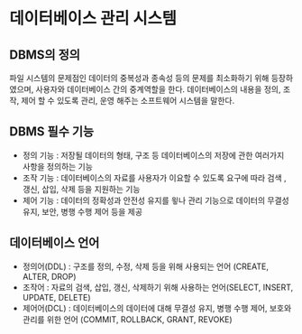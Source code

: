 # 데이터베이스 관리 시스템

## DBMS의 정의

파일 시스템의 문제점인 데이터의 중복성과 종속성 등의 문제를 최소화하기 위해 등장하였으며, 사용자와 데이터베이스 간의 중계역할을 한다. 데이터베이스의 내용을 정의, 조작, 제어 할 수 있도록 관리, 운영 해주는 소프트웨어 시스템을 말한다. 

## DBMS 필수 기능

- 정의 기능 : 저장될 데이터의 형태, 구조 등 데이터베이스의 저장에 관한 여러가지 사항을 정의하는 기능
- 조작 기능 : 데이터베이스의 자료를 사용자가 이요할 수 있도록 요구에 따라 검색 ,갱신, 삽입, 삭제 등을 지원하는 기능
- 제어 기능 : 데이터의 정확성과 안전성 유지를 윟나 관리 기능으로 데이터의 무결성 유지, 보안, 병행 수행 제어 등을 제공

## 데이터베이스 언어

- 정의어(DDL) : 구조를 정의, 수정, 삭제 등을 위해 사용되는 언어 (CREATE, ALTER, DROP)
- 조작어 : 자료의 검색, 삽입, 갱신, 삭제하기 위해 사용하는 언어(SELECT, INSERT, UPDATE, DELETE)
- 제어어(DCL) : 데이터베이스의 데이터에 대해 무결성 유지, 병행 수행 제어, 보호와 관리를 위한 언어 (COMMIT, ROLLBACK, GRANT, REVOKE)
